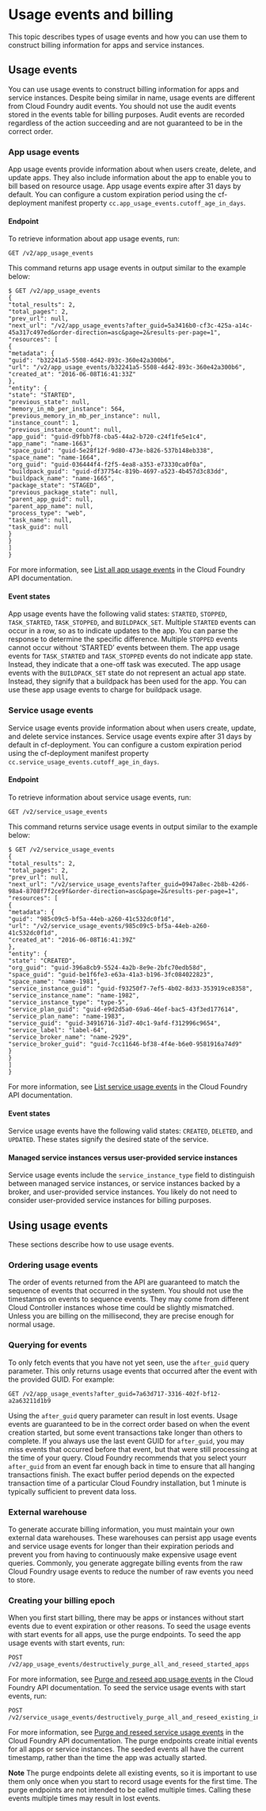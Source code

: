 # Usage events and billing
This topic describes types of usage events and how you can use them to construct billing information for apps and service instances.

## Usage events
You can use usage events to construct billing information for apps and service instances.
Despite being similar in name, usage events are different from Cloud Foundry audit events. You should not use the audit events stored in the events table for billing purposes. Audit events are recorded regardless of the action succeeding and are not guaranteed to be in the correct order.

### App usage events
App usage events provide information about when users create, delete, and update apps. They also include information about the app to enable you to bill based on resource usage.
App usage events expire after 31 days by default. You can configure a custom expiration period using the cf-deployment manifest property `cc.app_usage_events.cutoff_age_in_days`.

#### Endpoint
To retrieve information about app usage events, run:
```
GET /v2/app_usage_events
```
This command returns app usage events in output similar to the example below:
```
$ GET /v2/app_usage_events
{
"total_results": 2,
"total_pages": 2,
"prev_url": null,
"next_url": "/v2/app_usage_events?after_guid=5a3416b0-cf3c-425a-a14c-45a317c497ed&order-direction=asc&page=2&results-per-page=1",
"resources": [
{
"metadata": {
"guid": "b32241a5-5508-4d42-893c-360e42a300b6",
"url": "/v2/app_usage_events/b32241a5-5508-4d42-893c-360e42a300b6",
"created_at": "2016-06-08T16:41:33Z"
},
"entity": {
"state": "STARTED",
"previous_state": null,
"memory_in_mb_per_instance": 564,
"previous_memory_in_mb_per_instance": null,
"instance_count": 1,
"previous_instance_count": null,
"app_guid": "guid-d9fbb7f8-cba5-44a2-b720-c24f1fe5e1c4",
"app_name": "name-1663",
"space_guid": "guid-5e28f12f-9d80-473e-b826-537b148eb338",
"space_name": "name-1664",
"org_guid": "guid-036444f4-f2f5-4ea8-a353-e73330ca0f0a",
"buildpack_guid": "guid-df37754c-819b-4697-a523-4b457d3c83dd",
"buildpack_name": "name-1665",
"package_state": "STAGED",
"previous_package_state": null,
"parent_app_guid": null,
"parent_app_name": null,
"process_type": "web",
"task_name": null,
"task_guid": null
}
}
]
}
```
For more information, see [List all app usage events](https://apidocs.cloudfoundry.org/6.7.0/app_usage_events/list_all_app_usage_events.html) in the Cloud Foundry API documentation.

#### Event states
App usage events have the following valid states: `STARTED`, `STOPPED`, `TASK_STARTED`, `TASK_STOPPED`, and `BUILDPACK_SET`.
Multiple `STARTED` events can occur in a row, so as to indicate updates to the app. You can parse the response to determine the specific difference.
Multiple `STOPPED` events cannot occur without ‘STARTED’ events between them.
The app usage events for `TASK_STARTED` and `TASK_STOPPED` events do not indicate app state. Instead, they indicate that a one-off task was executed.
The app usage events with the `BUILDPACK_SET` state do not represent an actual app state. Instead, they signify that a buildpack has been used for the app. You can use these app usage events to charge for buildpack usage.

### Service usage events
Service usage events provide information about when users create, update, and delete service instances.
Service usage events expire after 31 days by default in cf-deployment. You can configure a custom expiration period using the cf-deployment manifest property `cc.service_usage_events.cutoff_age_in_days`.

#### Endpoint
To retrieve information about service usage events, run:
```
GET /v2/service_usage_events
```
This command returns service usage events in output similar to the example below:
```
$ GET /v2/service_usage_events
{
"total_results": 2,
"total_pages": 2,
"prev_url": null,
"next_url": "/v2/service_usage_events?after_guid=0947a8ec-2b8b-42d6-98a4-8708f7f2ce9f&order-direction=asc&page=2&results-per-page=1",
"resources": [
{
"metadata": {
"guid": "985c09c5-bf5a-44eb-a260-41c532dc0f1d",
"url": "/v2/service_usage_events/985c09c5-bf5a-44eb-a260-41c532dc0f1d",
"created_at": "2016-06-08T16:41:39Z"
},
"entity": {
"state": "CREATED",
"org_guid": "guid-396a8cb9-5524-4a2b-8e9e-2bfc70edb58d",
"space_guid": "guid-be1f6fe3-e63a-41a3-b196-3fc084022823",
"space_name": "name-1981",
"service_instance_guid": "guid-f93250f7-7ef5-4b02-8d33-353919ce8358",
"service_instance_name": "name-1982",
"service_instance_type": "type-5",
"service_plan_guid": "guid-e9d2d5a0-69a6-46ef-bac5-43f3ed177614",
"service_plan_name": "name-1983",
"service_guid": "guid-34916716-31d7-40c1-9afd-f312996c9654",
"service_label": "label-64",
"service_broker_name": "name-2929",
"service_broker_guid": "guid-7cc11646-bf38-4f4e-b6e0-9581916a74d9"
}
}
]
}
```
For more information, see [List service usage events](http://apidocs.cloudfoundry.org/12.24.0/service_usage_events/list_service_usage_events.html) in the Cloud Foundry API documentation.

#### Event states
Service usage events have the following valid states: `CREATED`, `DELETED`, and `UPDATED`. These states signify the desired state of the service.

#### Managed service instances versus user-provided service instances
Service usage events include the `service_instance_type` field to distinguish between managed service instances, or service instances backed by a broker, and user-provided service instances. You likely do not need to consider user-provided service instances for billing purposes.

## Using usage events
These sections describe how to use usage events.

### Ordering usage events
The order of events returned from the API are guaranteed to match the sequence of events that occurred in the system.
You should not use the timestamps on events to sequence events. They may come from different Cloud Controller instances whose time could be slightly mismatched. Unless you are billing on the millisecond, they are precise enough for normal usage.

### Querying for events
To only fetch events that you have not yet seen, use the `after_guid` query parameter. This only returns usage events that occurred after the event with the provided GUID.
For example:
```
GET /v2/app_usage_events?after_guid=7a63d717-3316-402f-bf12-a2a63211d1b9
```
Using the `after_guid` query parameter can result in lost events. Usage events are guaranteed to be in the correct order based on when the event creation started, but some event transactions take longer than others to complete.
If you always use the last event GUID for `after_guid`, you may miss events that occurred before that event, but that were still processing at the time of your query.
Cloud Foundry recommends that you select yourr `after_guid` from an event far enough back in time to ensure that all hanging transactions finish. The exact buffer period depends on the expected transaction time of a particular Cloud Foundry installation, but 1 minute is typically sufficient to prevent data loss.

### External warehouse
To generate accurate billing information, you must maintain your own external data warehouses. These warehouses can persist app usage events and service usage events for longer than their expiration periods and prevent you from having to continuously make expensive usage event queries.
Commonly, you generate aggregate billing events from the raw Cloud Foundry usage events to reduce the number of raw events you need to store.

### Creating your billing epoch
When you first start billing, there may be apps or instances without start events due to event expiration or other reasons. To seed the usage events with start events for all apps, use the purge endpoints.
To seed the app usage events with start events, run:
```
POST /v2/app_usage_events/destructively_purge_all_and_reseed_started_apps
```
For more information, see [Purge and reseed app usage events](http://apidocs.cloudfoundry.org/latest-release/app_usage_events/purge_and_reseed_app_usage_events.html) in the Cloud Foundry API documentation.
To seed the service usage events with start events, run:
```
POST /v2/service_usage_events/destructively_purge_all_and_reseed_existing_instances
```
For more information, see [Purge and reseed service usage events](http://apidocs.cloudfoundry.org/latest-release/service_usage_events/purge_and_reseed_service_usage_events.html) in the Cloud Foundry API documentation.
The purge endpoints create initial events for all apps or service instances. The seeded events all have the current timestamp, rather than the time the app was actually started.

**Note**
The purge endpoints delete all existing events, so it is important to use them only once when you start to record usage events for the first time. The purge endpoints are not intended to be called multiple times. Calling these events multiple times may result in lost events.